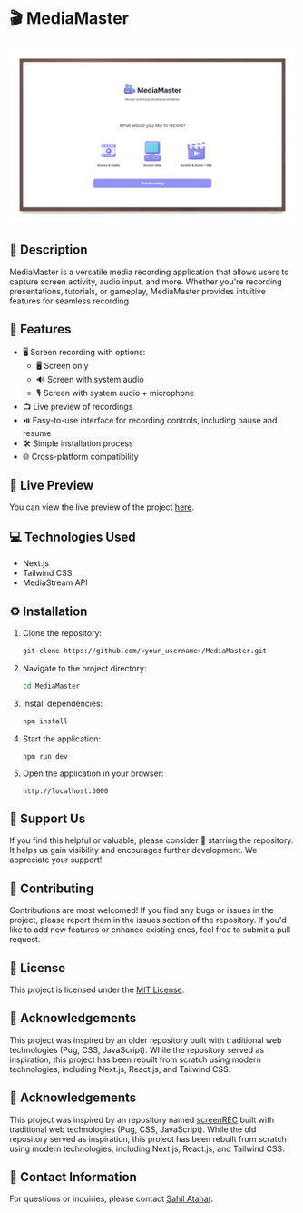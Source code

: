 # 🎬 MediaMaster

![Project Image](preview.png)

## 📝 Description

MediaMaster is a versatile media recording application that allows users to capture screen activity, audio input, and more. Whether you're recording presentations, tutorials, or gameplay, MediaMaster provides intuitive features for seamless recording

## 🔮 Features

-   🖥️ Screen recording with options:
    -   🖥️ Screen only
    -   🔊 Screen with system audio
    -   🎙️ Screen with system audio + microphone
-   📺 Live preview of recordings
-   ⏯️ Easy-to-use interface for recording controls, including pause and resume
-   🛠️ Simple installation process
-   🌐 Cross-platform compatibility

## 🚀 Live Preview

You can view the live preview of the project [here](https://media-master.vercel.app).

## 💻 Technologies Used

-   Next.js
-   Tailwind CSS
-   MediaStream API

## ⚙️ Installation

1. Clone the repository:
    ```bash
    git clone https://github.com/<your_username>/MediaMaster.git
    ```
2. Navigate to the project directory:
    ```bash
    cd MediaMaster
    ```
3. Install dependencies:
    ```bash
    npm install
    ```
4. Start the application:
    ```
    npm run dev
    ```
5. Open the application in your browser:
    ```
    http://localhost:3000
    ```

## 🌟 Support Us

If you find this helpful or valuable, please consider 🌟 starring the repository. It helps us gain visibility and encourages further development. We appreciate your support!

## 🤝 Contributing

Contributions are most welcomed! If you find any bugs or issues in the project, please report them in the issues section of the repository. If you'd like to add new features or enhance existing ones, feel free to submit a pull request.

## 📄 License

This project is licensed under the [MIT License](LICENSE).

## 🤝 Acknowledgements

This project was inspired by an older repository built with traditional web technologies (Pug, CSS, JavaScript). While the repository served as inspiration, this project has been rebuilt from scratch using modern technologies, including Next.js, React.js, and Tailwind CSS.

## 🤝 Acknowledgements

This project was inspired by an repository named [screenREC](https://github.com/heysagnik/screenREC) built with traditional web technologies (Pug, CSS, JavaScript). While the old repository served as inspiration, this project has been rebuilt from scratch using modern technologies, including Next.js, React.js, and Tailwind CSS.

## 📧 Contact Information

For questions or inquiries, please contact [Sahil Atahar](mailto:sahilatahar@gmail.com).
